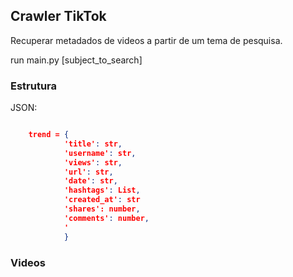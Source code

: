 ## Crawler TikTok


Recuperar metadados de videos a partir de um tema de pesquisa.

run main.py [subject_to_search]

### Estrutura

JSON:
``` JSON

    trend = {
            'title': str,
            'username': str,
            'views': str,
            'url': str,
            'date': str,
            'hashtags': List,
            'created_at': str
            'shares': number,
            'comments': number,
            '
            }

```

### Videos


